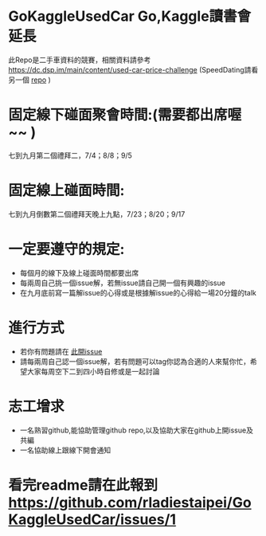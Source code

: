# GoKaggleUsedCar Go,Kaggle讀書會延長 
此Repo是二手車資料的競賽，相關資料請參考 https://dc.dsp.im/main/content/used-car-price-challenge (SpeedDating請看另一個 [repo](https://github.com/rladiestaipei/GoKaggleSpeedDating) )
# 固定線下碰面聚會時間:(需要都出席喔~~  )
七到九月第二個禮拜二，7/4；8/8；9/5  
# 固定線上碰面時間:
七到九月倒數第二個禮拜天晚上九點，7/23；8/20；9/17  
# 一定要遵守的規定:  
* 每個月的線下及線上碰面時間都要出席  
* 每兩周自己挑一個issue解，若無issue請自己開一個有興趣的issue
* 在九月底前寫一篇解issue的心得或是根據解issue的心得給一場20分鐘的talk

# 進行方式  
* 若你有問題請在 [此開issue](https://github.com/rladiestaipei/GoKaggleUsedCar/issues)  
* 請每兩周自己認一個issue解，若有問題可以tag你認為合適的人來幫你忙，希望大家每周空下二到四小時自修或是一起討論


# 志工增求
* 一名熟習github,能協助管理github repo,以及協助大家在github上開issue及共編  
* 一名協助線上跟線下開會通知  

# 看完readme請在此報到 https://github.com/rladiestaipei/GoKaggleUsedCar/issues/1
